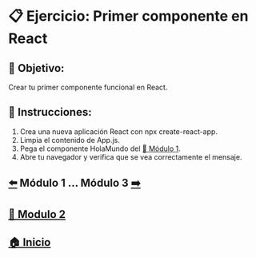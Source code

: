 # 📋 Ejercicio: Primer componente en React

## 🎯  Objetivo:
Crear tu primer componente funcional en React.

## 📝 Instrucciones:
1. Crea una nueva aplicación React con npx create-react-app.
2. Limpia el contenido de App.js.
3. Pega el componente HolaMundo del [📘 Módulo 1](../../Módulo_1:_Introducción_a_React/Ejemplos/Ejemplo_1.md).
4. Abre tu navegador y verifica que se vea correctamente el mensaje.

## [⬅️](../Módulo_1:_Introducción_a_React/Modulo_1.md) Módulo 1 ... Módulo 3 [➡️](../Modulo_3:_JSX_Sintaxis_especial_de_React/Modulo_3.md)

## [📄 Modulo 2](../Modulo_2.md) 

## [🏠 Inicio](../README.md) 

